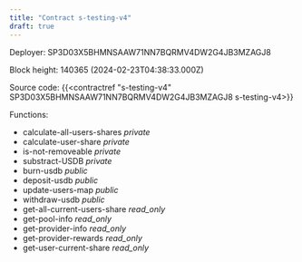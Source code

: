 ```yaml
---
title: "Contract s-testing-v4"
draft: true
---
```

Deployer: SP3D03X5BHMNSAAW71NN7BQRMV4DW2G4JB3MZAGJ8


 



Block height: 140365 (2024-02-23T04:38:33.000Z)

Source code: {{<contractref "s-testing-v4" SP3D03X5BHMNSAAW71NN7BQRMV4DW2G4JB3MZAGJ8 s-testing-v4>}}

Functions:

* calculate-all-users-shares _private_
* calculate-user-share _private_
* is-not-removeable _private_
* substract-USDB _private_
* burn-usdb _public_
* deposit-usdb _public_
* update-users-map _public_
* withdraw-usdb _public_
* get-all-current-users-share _read_only_
* get-pool-info _read_only_
* get-provider-info _read_only_
* get-provider-rewards _read_only_
* get-user-current-share _read_only_
